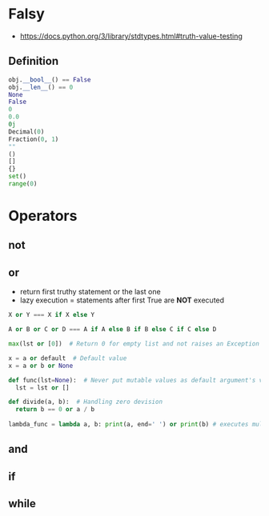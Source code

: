 # Falsy
* https://docs.python.org/3/library/stdtypes.html#truth-value-testing
## Definition

```python
obj.__bool__() == False
obj.__len__() == 0
None
False
0
0.0
0j
Decimal(0)
Fraction(0, 1)
""
()
[]
{}
set()
range(0)
```

# Operators
## not
## or
* return first truthy statement or the last one
* lazy execution = statements after first True are **NOT** executed
```python
X or Y === X if X else Y

A or B or C or D === A if A else B if B else C if C else D

max(lst or [0])  # Return 0 for empty list and not raises an Exception

x = a or default  # Default value
x = a or b or None

def func(lst=None):  # Never put mutable values as default argument's value
  lst = lst or []

def divide(a, b):  # Handling zero devision
  return b == 0 or a / b
  
lambda_func = lambda a, b: print(a, end=' ') or print(b) # executes multiple statements in lambda
````

## and
## if
## while
